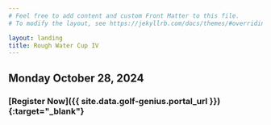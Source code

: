 ```yaml
---
# Feel free to add content and custom Front Matter to this file.
# To modify the layout, see https://jekyllrb.com/docs/themes/#overriding-theme-defaults

layout: landing
title: Rough Water Cup IV
---
```


## Monday October 28, 2024

### [Register Now]({{ site.data.golf-genius.portal_url }}){:target="_blank"}